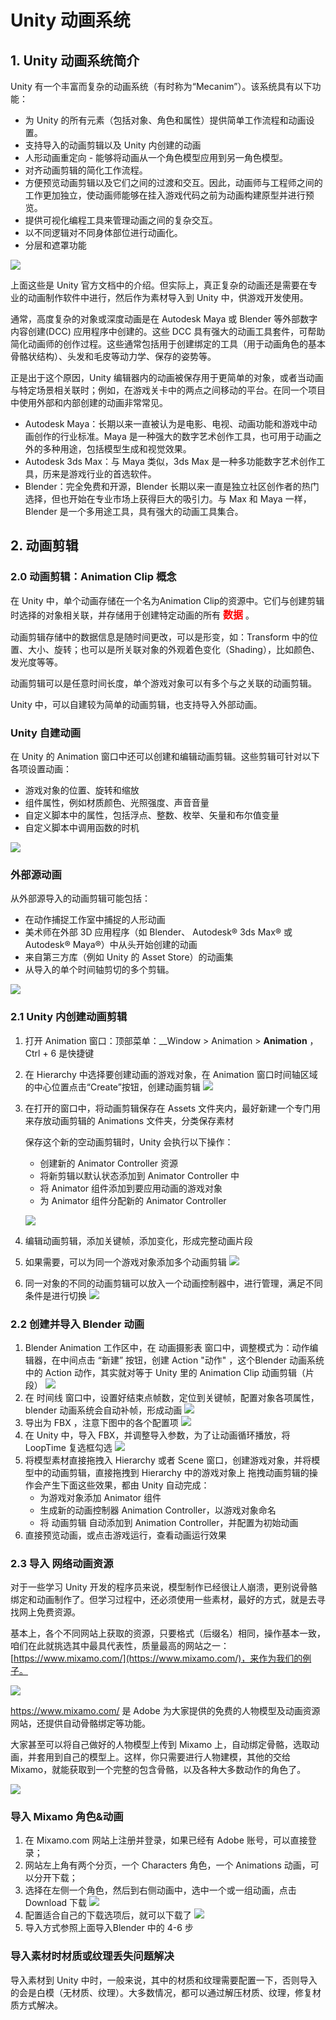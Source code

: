 # Unity 动画系统

## 1. Unity 动画系统简介

Unity 有一个丰富而复杂的动画系统（有时称为“Mecanim”）。该系统具有以下功能：

* 为 Unity 的所有元素（包括对象、角色和属性）提供简单工作流程和动画设置。
* 支持导入的动画剪辑以及 Unity 内创建的动画
* 人形动画重定向 - 能够将动画从一个角色模型应用到另一角色模型。
* 对齐动画剪辑的简化工作流程。
* 方便预览动画剪辑以及它们之间的过渡和交互。因此，动画师与工程师之间的工作更加独立，使动画师能够在挂入游戏代码之前为动画构建原型并进行预览。
* 提供可视化编程工具来管理动画之间的复杂交互。
* 以不同逻辑对不同身体部位进行动画化。
* 分层和遮罩功能

![](../imgs/AnimationOverview-Controller.jpg)

上面这些是 Unity 官方文档中的介绍。但实际上，真正复杂的动画还是需要在专业的动画制作软件中进行，然后作为素材导入到 Unity 中，供游戏开发使用。

通常，高度复杂的对象或深度动画是在 Autodesk Maya 或 Blender 等外部数字内容创建(DCC) 应用程序中创建的。这些 DCC 具有强大的动画工具套件，可帮助简化动画师的创作过程。这些通常包括用于创建绑定的工具（用于动画角色的基本骨骼状结构）、头发和毛皮等动力学、保存的姿势等。

正是出于这个原因，Unity 编辑器内的动画被保存用于更简单的对象，或者当动画与特定场景相关联时；例如，在游戏关卡中的两点之间移动的平台。在同一个项目中使用外部和内部创建的动画非常常见。

* Autodesk Maya：长期以来一直被认为是电影、电视、动画功能和游戏中动画创作的行业标准。Maya 是一种强大的数字艺术创作工具，也可用于动画之外的多种用途，包括模型生成和视觉效果。
* Autodesk 3ds Max：与 Maya 类似，3ds Max 是一种多功能数字艺术创作工具，历来是游戏行业的首选软件。
* Blender：完全免费和开源，Blender 长期以来一直是独立社区创作者的热门选择，但也开始在专业市场上获得巨大的吸引力。与 Max 和 Maya 一样，Blender 是一个多用途工具，具有强大的动画工具集合。

## 2. 动画剪辑

### 2.0 动画剪辑：Animation Clip 概念

在 Unity 中，单个动画存储在一个名为Animation Clip的资源中。它们与创建剪辑时选择的对象相关联，并存储用于创建特定动画的所有 <font size=3 color=red >**数据**</font> 。

动画剪辑存储中的数据信息是随时间更改，可以是形变，如：Transform 中的位置、大小、旋转；也可以是所关联对象的外观着色变化（Shading），比如颜色、发光度等等。

动画剪辑可以是任意时间长度，单个游戏对象可以有多个与之关联的动画剪辑。

Unity 中，可以自建较为简单的动画剪辑，也支持导入外部动画。

### Unity 自建动画

在 Unity 的 Animation 窗口中还可以创建和编辑动画剪辑。这些剪辑可针对以下各项设置动画：

* 游戏对象的位置、旋转和缩放
* 组件属性，例如材质颜色、光照强度、声音音量
* 自定义脚本中的属性，包括浮点、整数、枚举、矢量和布尔值变量
* 自定义脚本中调用函数的时机

![](../imgs/AnimationViewSimpleParameters.png)

### 外部源动画

从外部源导入的动画剪辑可能包括：

* 在动作捕捉工作室中捕捉的人形动画
* 美术师在外部 3D 应用程序（如 Blender、 Autodesk® 3ds Max® 或 Autodesk® Maya®）中从头开始创建的动画
* 来自第三方库（例如 Unity 的 Asset Store）的动画集
* 从导入的单个时间轴剪切的多个剪辑。

![](../imgs/AnimationClipInspector.jpg)


### 2.1 Unity 内创建动画剪辑

1. 打开 Animation 窗口：顶部菜单：__Window > Animation > __Animation__ ，Ctrl + 6 是快捷键
2. 在 Hierarchy 中选择要创建动画的游戏对象，在 Animation 窗口时间轴区域的中心位置点击“Create”按钮，创建动画剪辑
   ![](../imgs/AnimationEditorNewClip.png)
3. 在打开的窗口中，将动画剪辑保存在 Assets 文件夹内，最好新建一个专门用来存放动画剪辑的 Animations 文件夹，分类保存素材

    保存这个新的空动画剪辑时，Unity 会执行以下操作：

    * 创建新的 Animator Controller 资源
    * 将新剪辑以默认状态添加到 Animator Controller 中
    * 将 Animator 组件添加到要应用动画的游戏对象
    * 为 Animator 组件分配新的 Animator Controller

    ![](../imgs/AnimationClip01.png)
4. 编辑动画剪辑，添加关键帧，添加变化，形成完整动画片段
5. 如果需要，可以为同一个游戏对象添加多个动画剪辑
   ![](../imgs/AnimationEditorNewClipMenu.png)
6. 同一对象的不同的动画剪辑可以放入一个动画控制器中，进行管理，满足不同条件是进行切换
   ![](../imgs/AnimationNewClipAutoSetup.png)
   
### 2.2 创建并导入 Blender 动画

1. Blender Animation 工作区中，在 动画摄影表 窗口中，调整模式为：动作编辑器，在中间点击 “新建” 按钮，创建 Action "动作" ，这个Blender 动画系统中的 Action 动作，其实就对等于 Unity 里的 Animation Clip 动画剪辑（片段）
   ![](../imgs/blenderAnimationAction.png)
2. 在 时间线 窗口中，设置好结束点帧数，定位到关键帧，配置对象各项属性，blender 动画系统会自动补帧，形成动画
    ![](../imgs/blenderAnimationAction02.png)
3. 导出为 FBX ，注意下图中的各个配置项
   ![](../imgs/blenderAnimationAction03.png)
4. 在 Unity 中，导入 FBX，并调整导入参数，为了让动画循环播放，将 LoopTime 复选框勾选
   ![](../imgs/blenderAnimationAction04.png)
5. 将模型素材直接拖拽入 Hierarchy 或者 Scene 窗口，创建游戏对象，并将模型中的动画剪辑，直接拖拽到 Hierarchy 中的游戏对象上
   拖拽动画剪辑的操作会产生下面这些效果，都由 Unity 自动完成：
   * 为游戏对象添加 Animator 组件
   * 生成新的动画控制器 Animation Controller，以游戏对象命名
   * 将 动画剪辑 自动添加到 Animation Controller，并配置为初始动画
6. 直接预览动画，或点击游戏运行，查看动画运行效果


### 2.3 导入 网络动画资源

对于一些学习 Unity 开发的程序员来说，模型制作已经很让人崩溃，更别说骨骼绑定和动画制作了。但学习过程中，还必须使用一些素材，最好的方式，就是去寻找网上免费资源。

基本上，各个不同网站上获取的资源，只要格式（后缀名）相同，操作基本一致，咱们在此就挑选其中最具代表性，质量最高的网站之一：[https://www.mixamo.com/](https://www.mixamo.com/)，来作为我们的例子。

![](../imgs/Mixamo01.png)


https://www.mixamo.com/ 是 Adobe 为大家提供的免费的人物模型及动画资源网站，还提供自动骨骼绑定等功能。


大家甚至可以将自己做好的人物模型上传到 Mixamo 上，自动绑定骨骼，选取动画，并套用到自己的模型上。这样，你只需要进行人物建模，其他的交给 Mixamo，就能获取到一个完整的包含骨骼，以及各种大多数动作的角色了。

![](../imgs/Mixamo02.png)

### 导入 Mixamo 角色&动画

1. 在 Mixamo.com 网站上注册并登录，如果已经有 Adobe 账号，可以直接登录；
2. 网站左上角有两个分页，一个 Characters 角色，一个 Animations 动画，可以分开下载；
3. 选择在左侧一个角色，然后到右侧动画中，选中一个或一组动画，点击 Download 下载
   ![](../imgs/Mixamo03.png)
4. 配置适合自己的下载选项后，就可以下载了
   ![](../imgs/Mixamo04.png)
5. 导入方式参照上面导入Blender 中的 4-6 步

### 导入素材时材质或纹理丢失问题解决

导入素材到 Unity 中时，一般来说，其中的材质和纹理需要配置一下，否则导入的会是白模（无材质、纹理）。大多数情况，都可以通过解压材质、纹理，修复材质方式解决。

